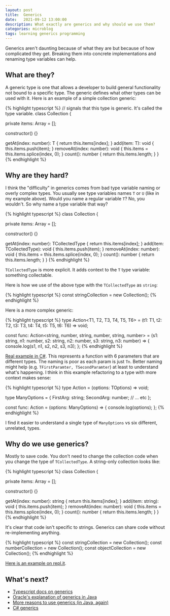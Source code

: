 ```yaml
---
layout: post
title:  Generics
date:   2021-09-12 13:00:00
description: What exactly are generics and why should we use them?
categories: microblog
tags: learning generics programming
---
```


Generics aren't daunting because of what they are but because of how complicated they get. Breaking them into concrete implementations and renaming type variables can help.

## What are they?

A generic type is one that allows a developer to build general functionality not bound to a specific type. The generic defines what other types can be used with it. Here is an example of a simple collection generic:

{% highlight typescript %}
// <T> signals that this type is generic. It's called the type variable.
class Collection<T> {

  private items: Array<T> = [];

  constructor() {}

  getAt(index: number): T {
    return this.items[index];
  }
  add(item: T): void {
    this.items.push(item);
  }
  removeAt(index: number): void {
    this.items = this.items.splice(index, 0);
  }
  count(): number {
    return this.items.length;
  }
}
{% endhighlight %}

## Why are they hard?

I think the "difficulty" in generics comes from bad type variable naming or overly complex types. You usually see type variables names `T` or `U` (like in my example above). Would you name a regular variable `T`? No, you wouldn't. So why name a type variable that way?

{% highlight typescript %}
class Collection<TCollectedType> {

  private items: Array<TCollectedType> = [];

  constructor() {}

  getAt(index: number): TCollectedType {
    return this.items[index];
  }
  add(item: TCollectedType): void {
    this.items.push(item);
  }
  removeAt(index: number): void {
    this.items = this.items.splice(index, 0);
  }
  count(): number {
    return this.items.length;
  }
}
{% endhighlight %}

`TCollectedType` is more explicit. It adds context to the `T` type variable: something collectable.

Here is how we use of the above type with the `TCollectedType` as `string`:

{% highlight typescript %}
const stringCollection = new Collection<string>();
{% endhighlight %}

Here is a more complex generic:

{% highlight typescript %}
type Action<T1, T2, T3, T4, T5, T6> = (t1: T1, t2: T2, t3: T3, t4: T4, t5: T5, t6: T6) => void;

const func: Action<string, number, string, number, string, number> = (s1: string, n1: number, s2: string, n2: number, s3: string, n3: number) => {
  console.log(s1, n1, s2, n2, s3, n3);
};
{% endhighlight %}

[Real example in C#](https://docs.microsoft.com/en-us/dotnet/api/system.action-16?view=net-5.0). This represents a function with 6 parameters that are different types. The naming is poor as each param is just `Tn`. Better naming might help (e.g. `TFirstParamter, TSecondParamter`) at least to understand what's happening. I think in this example refactoring to a type with more context makes sense:

{% highlight typescript %}
type Action<TOptions> = (options: TOptions) => void;

type ManyOptions = {
  FirstArg: string;
  SecondArg: number;
  // ... etc
};

const func: Action<ManyOptions> = (options: ManyOptions) => {
  console.log(options);
};
{% endhighlight %}

I find it easier to understand a single type of `ManyOptions` vs six different, unrelated, types.

## Why do we use generics?

Mostly to save code. You don't need to change the collection code when you change the type of `TCollectedType`. A string-only collection looks like:

{% highlight typescript %}
class Collection {

  private items: Array<string> = [];

  constructor() {}

  getAt(index: number): string {
    return this.items[index];
  }
  add(item: string): void {
    this.items.push(item);
  }
  removeAt(index: number): void {
    this.items = this.items.splice(index, 0);
  }
  count(): number {
    return this.items.length;
  }
}
{% endhighlight %}

It's clear that code isn't specific to strings. Generics can share code without re-implementing anything.

{% highlight typescript %}
const stringCollection = new Collection<string>();
const numberCollection = new Collection<number>();
const objectCollection = new Collection<Object>();
{% endhighlight %}

[Here is an example on repl.it](https://replit.com/@cjhoward92/Generics).

## What's next?

- [Typescript docs on generics](https://www.typescriptlang.org/docs/handbook/2/generics.html)
- [Oracle's explanation of generics in Java](https://www.oracle.com/technical-resources/articles/java/juneau-generics.html)
- [More reasons to use generics (in Java, again)](https://docs.oracle.com/javase/tutorial/java/generics/why.html)
- [C# generics](https://docs.microsoft.com/en-us/dotnet/csharp/fundamentals/types/generics)